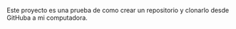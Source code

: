 Este proyecto es una prueba de como crear un repositorio y clonarlo desde GitHuba a mi computadora.
